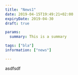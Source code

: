 ```yaml
---
title: "News1"
date: 2019-04-15T19:49:21+02:00
expiryDate: 2019-04-30
draft: true

params:
  summary: This is a summary

tags: ["bla"]
information: ["news"]

---
```



asdfsdf



